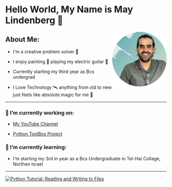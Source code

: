 # Hello World, My Name is May Lindenberg 👋



<a href="https://www.linkedin.com/in/may-lindenberg-a58b401ab/"><img src="Profile.svg" align="right" height="170" width="170"></a>



## __About Me:__
  
  - I'm a creative problem solver 🧩
  
  - I enjoy painting 🎨 playing my electric guitar 🎸
  
  - Currently starting my third year as Bcs undergrad
  
  - I Love Technology 🛰 anything from old to new just feels like absolute magic for me 🚀
  
  
---


### __🔭 I’m currently working on:__

  - [My YouTube Channel](https://www.youtube.com/channel/UCVB7cmKhXGuT75V8pVUdJqA)
  
  - [Python ToolBox Project](https://github.com/CheesiePy/MBaseProjects)


### __🌱 I’m currently learning:__
  - I'm starting my 3rd in year as a Bcs Undergraduate in Tel-Hai Collage, Northen Israel 
  
  
---


[![Python Tutorial: Reading and Writing to Files](https://res.cloudinary.com/marcomontalbano/image/upload/v1657474915/video_to_markdown/images/youtube--By0VRnIyhUI-c05b58ac6eb4c4700831b2b3070cd403.jpg)](https://www.youtube.com/watch?v=By0VRnIyhUI&t=11s&ab_channel=MayLindenberg "Python Tutorial: Reading and Writing to Files")


<!--
**CheesiePy/CheesiePy** is a ✨ _special_ ✨ repository because its `README.md` (this file) appears on your GitHub profile.

Here are some ideas to get you started:

- 🔭 I’m currently working on ... V
- 🌱 I’m currently learning ...
- 👯 I’m looking to collaborate on ...
- 🤔 I’m looking for help with ...
- 💬 Ask me about ...
- 📫 How to reach me: ...
- 😄 Pronouns: ...
- ⚡ Fun fact: ...
-->




